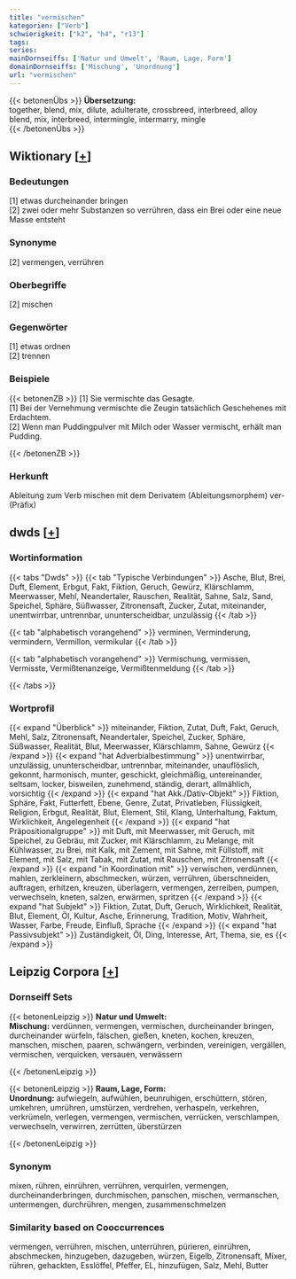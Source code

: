 ```yaml
---
title: "vermischen"
kategorien: ["Verb"]
schwierigkeit: ["k2", "h4", "r13"]
tags:
series:
mainDornseiffs: ['Natur und Umwelt', 'Raum, Lage, Form']
domainDornseiffs: ['Mischung', 'Unordnung']
url: "vermischen"
---
```


{{< betonenÜbs >}}
**Übersetzung:**  
together, blend, mix, dilute, adulterate, crossbreed, interbreed, alloy  
blend, mix, interbreed, intermingle, intermarry, mingle  
{{< /betonenÜbs >}}

## Wiktionary [[+](https://de.wiktionary.org/wiki/vermischen)]

### Bedeutungen
[1] etwas durcheinander bringen  
[2] zwei oder mehr Substanzen so verrühren, dass ein Brei oder eine neue Masse entsteht  

### Synonyme
[2] vermengen, verrühren  

### Oberbegriffe
[2] mischen  

### Gegenwörter
[1] etwas ordnen  
[2] trennen  

### Beispiele
{{< betonenZB >}}
[1] Sie vermischte das Gesagte.  
[1] Bei der Vernehmung vermischte die Zeugin tatsächlich Geschehenes mit Erdachtem.  
[2] Wenn man Puddingpulver mit Milch oder Wasser vermischt, erhält man Pudding.  

{{< /betonenZB >}}
### Herkunft
Ableitung zum Verb mischen mit dem Derivatem (Ableitungsmorphem) ver- (Präfix)  



## dwds [[+](https://www.dwds.de/wb/vermischen)]

### Wortinformation
{{< tabs "Dwds" >}}
{{< tab "Typische Verbindungen" >}}
Asche, Blut, Brei, Duft, Element, Erbgut, Fakt, Fiktion, Geruch, Gewürz, Klärschlamm, Meerwasser, Mehl, Neandertaler, Rauschen, Realität, Sahne, Salz, Sand, Speichel, Sphäre, Süßwasser, Zitronensaft, Zucker, Zutat, miteinander, unentwirrbar, untrennbar, ununterscheidbar, unzulässig
{{< /tab >}}

{{< tab "alphabetisch vorangehend" >}}
verminen, Verminderung, vermindern, Vermillon, vermikular
{{< /tab >}}

{{< tab "alphabetisch vorangehend" >}}
Vermischung, vermissen, Vermisste, Vermißtenanzeige, Vermißtenmeldung
{{< /tab >}}

{{< /tabs >}}

### Wortprofil
{{< expand "Überblick" >}} miteinander, Fiktion, Zutat, Duft, Fakt, Geruch, Mehl, Salz, Zitronensaft, Neandertaler, Speichel, Zucker, Sphäre, Süßwasser, Realität, Blut, Meerwasser, Klärschlamm, Sahne, Gewürz {{< /expand >}}
{{< expand "hat Adverbialbestimmung" >}} unentwirrbar, unzulässig, ununterscheidbar, untrennbar, miteinander, unauflöslich, gekonnt, harmonisch, munter, geschickt, gleichmäßig, untereinander, seltsam, locker, bisweilen, zunehmend, ständig, derart, allmählich, vorsichtig {{< /expand >}}
{{< expand "hat Akk./Dativ-Objekt" >}} Fiktion, Sphäre, Fakt, Futterfett, Ebene, Genre, Zutat, Privatleben, Flüssigkeit, Religion, Erbgut, Realität, Blut, Element, Stil, Klang, Unterhaltung, Faktum, Wirklichkeit, Angelegenheit {{< /expand >}}
{{< expand "hat Präpositionalgruppe" >}} mit Duft, mit Meerwasser, mit Geruch, mit Speichel, zu Gebräu, mit Zucker, mit Klärschlamm, zu Melange, mit Kühlwasser, zu Brei, mit Kalk, mit Zement, mit Sahne, mit Füllstoff, mit Element, mit Salz, mit Tabak, mit Zutat, mit Rauschen, mit Zitronensaft {{< /expand >}}
{{< expand "in Koordination mit" >}} verwischen, verdünnen, mahlen, zerkleinern, abschmecken, würzen, verrühren, überschneiden, auftragen, erhitzen, kreuzen, überlagern, vermengen, zerreiben, pumpen, verwechseln, kneten, salzen, erwärmen, spritzen {{< /expand >}}
{{< expand "hat Subjekt" >}} Fiktion, Zutat, Duft, Geruch, Wirklichkeit, Realität, Blut, Element, Öl, Kultur, Asche, Erinnerung, Tradition, Motiv, Wahrheit, Wasser, Farbe, Freude, Einfluß, Sprache {{< /expand >}}
{{< expand "hat Passivsubjekt" >}} Zuständigkeit, Öl, Ding, Interesse, Art, Thema, sie, es {{< /expand >}}

## Leipzig Corpora [[+](https://corpora.uni-leipzig.de/en/res?word=vermischen&corpusId=deu_newscrawl-public_2018)]

### Dornseiff Sets
{{< betonenLeipzig >}}
**Natur und Umwelt:**  
**Mischung:** verdünnen, vermengen, vermischen, durcheinander bringen, durcheinander würfeln, fälschen, gießen, kneten, kochen, kreuzen, manschen, mischen, paaren, schwängern, verbinden, vereinigen, vergällen, vermischen, verquicken, versauen, verwässern  

{{< /betonenLeipzig >}}


{{< betonenLeipzig >}}
**Raum, Lage, Form:**  
**Unordnung:** aufwiegeln, aufwühlen, beunruhigen, erschüttern, stören, umkehren, umrühren, umstürzen, verdrehen, verhaspeln, verkehren, verkrümeln, verlegen, vermengen, vermischen, verrücken, verschlampen, verwechseln, verwirren, zerrütten, überstürzen  

{{< /betonenLeipzig >}}

### Synonym
mixen, rühren, einrühren, verrühren, verquirlen, vermengen, durcheinanderbringen, durchmischen, panschen, mischen, vermanschen, untermengen, durchrühren, mengen, zusammenschmelzen


### Similarity based on Cooccurrences
vermengen, verrühren, mischen, unterrühren, pürieren, einrühren, abschmecken, hinzugeben, dazugeben, würzen, Eigelb, Zitronensaft, Mixer, rühren, gehackten, Esslöffel, Pfeffer, EL, hinzufügen, Salz, Mehl, Butter

